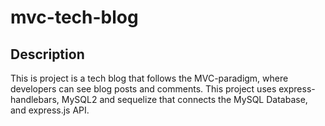 # mvc-tech-blog

## Description
This is project is a tech blog that follows the MVC-paradigm, where developers can see blog posts and comments. This project uses express-handlebars, MySQL2 and sequelize that connects the MySQL Database, and express.js API. 
